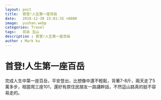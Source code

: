 ```yaml
---
layout: post
title:  首登!人生第一座百岳
date:   2018-12-30 15:01:35 +0800
image:  yushan.webp
categories: Travel
tags:   百岳 玉山
description : 首登!人生第一座百岳
author : Mark ku
--- 
```


# 首登!人生第一座百岳
完成人生中第一座百岳，平安登出，比想像中還不輕鬆，背著7-8斤，兩天走了5萬多步，相當爬三座101，還好有原住民朋友一路講幹話，不然這山路真的挺不容易走的。
